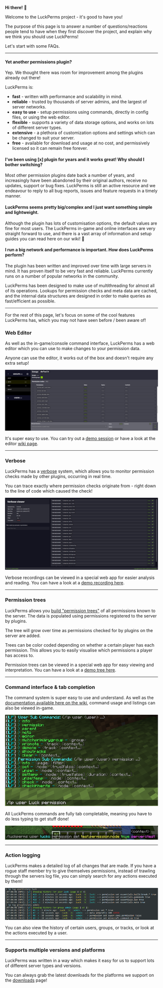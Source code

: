 **Hi there!** 👋

Welcome to the LuckPerms project - it's good to have you!

The purpose of this page is to answer a number of questions/reactions people tend to have when they first discover the project, and explain why we think you should use LuckPerms!

Let's start with some FAQs.

___

#### Yet another permissions plugin?
Yep. We thought there was room for improvement among the plugins already out there!

LuckPerms is:

* **fast** - written with performance and scalability in mind.
* **reliable** - trusted by thousands of server admins, and the largest of server networks.
* **easy to use** - setup permissions using commands, directly in config files, or using the web editor.
* **flexible** - supports a variety of data storage options, and works on lots of different server types.
* **extensive** - a plethora of customization options and settings which can be changed to suit your server.
* **free** - available for download and usage at no cost, and permissively licensed so it can remain free forever.

#### I've been using [x] plugin for years and it works great! Why should I bother switching?
Most other permission plugins date back a number of years, and increasingly have been abandoned by their original authors, receive no updates, support or bug fixes. LuckPerms is still an active resource and we endeavour to reply to all bug reports, issues and feature requests in a timely manner.

#### LuckPerms seems pretty big/complex and I just want something simple and lightweight.
Although the plugin has lots of customisation options, the default values are fine for most users.
The LuckPerms in-game and online interfaces are very straight forward to use, and there is a vast array of information and setup guides you can read here on our wiki! 🎉

#### I run a big network and performance is important. How does LuckPerms perform?
The plugin has been written and improved over time with large servers in mind. It has proven itself to be very fast and reliable. LuckPerms currently runs on a number of popular networks in the community.

LuckPerms has been designed to make use of multithreading for almost all of its operations. Lookups for permission checks and meta data are cached, and the internal data structures are designed in order to make queries as fast/efficient as possible.

___

For the rest of this page, let's focus on some of the cool features LuckPerms has, which you may not have seen before / been aware of!

### Web Editor
As well as the in-game/console command interface, LuckPerms has a web editor which you can use to make changes to your permission data.

Anyone can use the editor, it works out of the box and doesn't require any extra setup!

![](../img/whyluckperms-1.png)

It's super easy to use. You can try out a [demo session](https://luckperms.net/editor/demo) or have a look at the editor [wiki page](Web-Editor).

___

### Verbose
LuckPerms has a [verbose](Verbose) system, which allows you to monitor permission checks made by other plugins, occurring in real time.

You can trace exactly where permission checks originate from - right down to the line of code which caused the check!

![](../img/whyluckperms-2.png)

Verbose recordings can be viewed in a special web app for easier analysis and reading. You can have a look at a [demo recording here](https://luckperms.net/verbose/demo).

___

### Permission trees
LuckPerms allows you [build "permission trees"](General-Commands#lp-tree-scope-player) of all permissions known to the server. The data is populated using permissions registered to the server by plugins.

The tree will grow over time as permissions checked for by plugins on the server are added.

Trees can be color coded depending on whether a certain player has each permission. This allows you to easily visualise which permissions a player has access to.

Permission trees can be viewed in a special web app for easy viewing and interpretation. You can have a look at a [demo tree here](https://luckperms.net/treeview).

___

### Command interface & tab completion
The command system is super easy to use and understand. As well as the [documentation available here on the wiki](Command-Usage), command usage and listings can also be viewed in-game.

![](../img/whyluckperms-3.png)

All LuckPerms commands are fully tab completable, meaning you have to do less typing to get stuff done!

![](../img/whyluckperms-4.png)

___

### Action logging
LuckPerms makes a detailed log of all changes that are made. If you have a rogue staff member try to give themselves permissions, instead of trawling through the servers log file, you can simply search for any actions executed by them!

![](../img/whyluckperms-5.png)

You can also view the history of certain users, groups, or tracks, or look at the actions executed by a user.

___

### Supports multiple versions and platforms
LuckPerms was written in a way which makes it easy for us to support lots of different server types and versions.

You can always grab the latest downloads for the platforms we support on the [downloads](https://luckperms.net/download) page!
